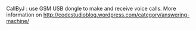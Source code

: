 CallByJ : use GSM USB dongle to make and receive voice calls.
More information on http://codestudioblog.wordpress.com/category/answering-machine/